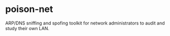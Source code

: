 # poison-net
ARP/DNS sniffing and spofing toolkit for network administrators to audit and study their own LAN.
